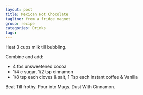 ```yaml
---
layout: post
title: Mexican Hot Chocolate
tagline: from a fridge magnet
group: recipe
categories: Drinks
tags: 
---
```


Heat 3 cups milk till bubbling.

Combine and add:

- 4 tbs unsweetened cocoa
- 1/4 c sugar, 1/2 tsp cinnamon
- 1/8 tsp each cloves & salt, 1 Tsp each instant coffee & Vanilla

Beat Till frothy.
Pour into Mugs.
Dust With Cinnamon.